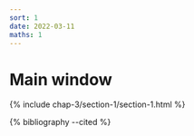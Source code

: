 ```yaml
---
sort: 1
date: 2022-03-11
maths: 1
---
```


# Main window

{% include chap-3/section-1/section-1.html %}

{% bibliography --cited %}
